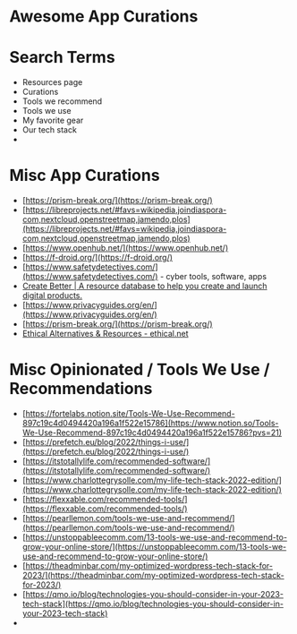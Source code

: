 # Awesome App Curations

# Search Terms

- Resources page
- Curations
- Tools we recommend
- Tools we use
- My favorite gear
- Our tech stack
- 

# Misc App Curations

- [https://prism-break.org/](https://prism-break.org/)
- [https://libreprojects.net/#favs=wikipedia,joindiaspora-com,nextcloud,openstreetmap,jamendo,plos](https://libreprojects.net/#favs=wikipedia,joindiaspora-com,nextcloud,openstreetmap,jamendo,plos)
- [https://www.openhub.net/](https://www.openhub.net/)
- [https://f-droid.org/](https://f-droid.org/)
- [https://www.safetydetectives.com/](https://www.safetydetectives.com/) - cyber tools, software, apps
- [Create Better | A resource database to help you create and launch digital products.](https://www.createbetter.xyz/)
- [https://www.privacyguides.org/en/](https://www.privacyguides.org/en/)
- [https://prism-break.org/](https://prism-break.org/)
- [Ethical Alternatives & Resources - ethical.net](https://ethical.net/resources/)

# Misc Opinionated / Tools We Use / Recommendations

- [https://fortelabs.notion.site/Tools-We-Use-Recommend-897c19c4d0494420a196a1f522e15786](https://www.notion.so/Tools-We-Use-Recommend-897c19c4d0494420a196a1f522e15786?pvs=21)
- [https://prefetch.eu/blog/2022/things-i-use/](https://prefetch.eu/blog/2022/things-i-use/)
- [https://itstotallylife.com/recommended-software/](https://itstotallylife.com/recommended-software/)
- [https://www.charlottegrysolle.com/my-life-tech-stack-2022-edition/](https://www.charlottegrysolle.com/my-life-tech-stack-2022-edition/)
- [https://flexxable.com/recommended-tools/](https://flexxable.com/recommended-tools/)
- [https://pearllemon.com/tools-we-use-and-recommend/](https://pearllemon.com/tools-we-use-and-recommend/)
- [https://unstoppableecomm.com/13-tools-we-use-and-recommend-to-grow-your-online-store/](https://unstoppableecomm.com/13-tools-we-use-and-recommend-to-grow-your-online-store/)
- [https://theadminbar.com/my-optimized-wordpress-tech-stack-for-2023/](https://theadminbar.com/my-optimized-wordpress-tech-stack-for-2023/)
- [https://qmo.io/blog/technologies-you-should-consider-in-your-2023-tech-stack](https://qmo.io/blog/technologies-you-should-consider-in-your-2023-tech-stack)
-